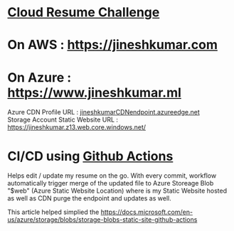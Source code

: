 # [Cloud Resume Challenge](https://acloudguru.com/blog/engineering/cloudguruchallenge-your-resume-in-azure)

# On AWS : https://jineshkumar.com
 
# On Azure : https://www.jineshkumar.ml  
Azure CDN Profile URL : [jineshkumarCDNendpoint.azureedge.net](https://jineshkumarcdnendpoint.azureedge.net/)  
Storage Account Static Website URL : https://jineshkumar.z13.web.core.windows.net/

# CI/CD using [Github Actions](https://docs.microsoft.com/en-us/azure/storage/blobs/storage-blobs-static-site-github-actions)
Helps edit / update my resume on the go. With every commit, workflow automatically trigger merge of the updated file to Azure Storeage Blob "$web" (Azure Static Website Location)  where is my Static Website hosted as well as CDN purge the endpoint and updates as well. 

This article helped simplied the 
https://docs.microsoft.com/en-us/azure/storage/blobs/storage-blobs-static-site-github-actions

